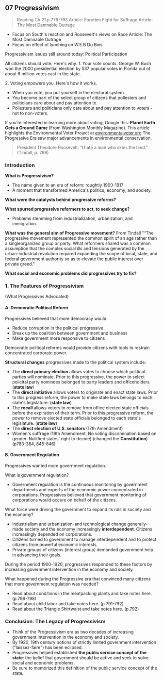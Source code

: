 ## 07 Progressivism

>Reading
Ch.21 p.776-793
Article: Forotten Fight for Suffrage
Article: The Most Damnable Outrage
  + Focus on South's reaction and Roosevelt's views on Race
Article: The Most Damnable Outrage
  + Focus on effect of lynching on W.E.B Du Bois

Progressivism issues still around today: Political Participation

All citizens should vote. Here's why.
1\. Your vote counts.
George W. Bush won the 2000 presidential election by 537 popular votes in Florida out of about 6 million votes cast in the state.

2\. Voting empowers you. Here's how it works.
+ When you vote, you put yourself in the electoral system.
+ You become part of the select group of citizens that pollesters and politicians care about and pay attention to.
+ Pollesters and politicians only care about and pay attention to voters - not to non-voters.

If you’re interested in learning more about voting, Google this: **Planet Earth Gets a Ground Game** (From Washington Monthly Magazine). This article highlights the Environmental Voter Project at [environmentalvoter.org](environmentalvoter.org)
The Progressive Era saw major advancements in environmental conservation.

>President Theodore Roosevelt: “I hate a man who skins the land.” (Tindall, p. 798)

### Introduction
**What is Progressivism?**
+ The name given to an era of reform: roughtly 1900-1917
+ A moment that transformed America's politics, economy, and society.

**What were the catalysts behind progressive reforms?**

**What spurred progressive reformers to act, to seek change?**
+ Problems stemming from industrialization, urbanization, and immigration.

**What was the general aim of Progressive movement?**
From Tindall
"“The progressive movement represented the common spirit of an age rather than a singleorganized group or party. What reformers shared was a common assumption that the complex social ills and tensions generated by the urban-industrial revolution required expanding the scope of local, state, and federal government authority so as to elevate the public interest over private greed."

**What social and economic problems did progressives try to fix?**

### 1. The Features of Progressivism
(What Progressives Advocated)

#### A. Democratic Political Reform
Progressives believed that more democracy would:
+ Reduce corruption in the political progressive
+ Break up the coalition between government and business
+ Make government more responsive to citizens

Democratic political reforms would provide citizens with tools to restrain concentrated corporate power.

**Structural changes** progressives made to the political system include:
+ The **direct primary election** allows votes to choose which political parties will nominate. Prior to this progressive, the power to select policital party nominees belonged to party leaders and officeholders. (**state law**)
+ The **direct initiative** allows voters to originate and enact state laws. Prior to this progress reform, the power to make state laws belongs to each state's legislature. (**state law**)
+ The **recall** allows voters to remove from office elected state officials before the expiration of their term. Prior to this progressive reform, the power to remove elected state officials belonged to each state's legislature. (**state law**)
+ The **direct election of U.S. senators** (17th Amendment)
+ Women's suffrage (19th Amendment, No voting discrimination based on gender. Nullified states' right to decide) (changed the **Constitution**) (p783-384, 845-846)

#### B. Government Regulation
Progressives wanted more government regulation.

What is government regulation?
+ Government regulation is the continuous monitoring by government departments and experts of the economic power concentrated in corporations. Progressives believed that government monitoring of corporations would occure on behalf of the citizens.

What force were driving the government to expand its rols in society and the economy?
+ Industrialism and urbanization-and technological change generally-made society and the economy increasingly **interdependent**. Citizens increasingly depended on corporations.
+ Citizens turned to government to manage interdependent and to protect citizens from powerful economic interests.
+ Private groups of citizens (interest group) demanded government help in advancing their goals.

During the period 1900-1920, progressives responded to these factors by increasing government intervention in the economy and society.

What happened during the Progressive era that convinced many citizens that more government regulation was needed?
+ Read about conditions in the meatpacking plants and take notes here. (p.796-798)
+ Read about child labor and take notes here. (p.791-792)
+ Read about the Triangle Shirtwaist and take notes here. (p.792)

### Conclusion: The Legacy of Progressivism
+ Think of the Progressivism era as two decades of increasing government intervention in the economy and society.
+ By 1920, 19th century notions of strictly limited government intervention ("laissez-faire") has been eclipsed.
+ Progressives helped established **the public service concept of the state**: the belief that government should be active and seek to solve social and economic problems.
+ Be sure to memorized this definition of the public service concept of the state.

